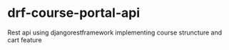 # drf-course-portal-api
Rest api using djangorestframework implementing course struncture and cart feature
